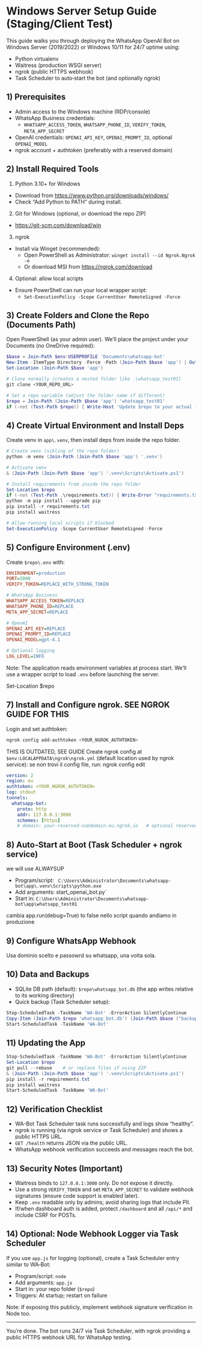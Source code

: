 # Windows Server Setup Guide (Staging/Client Test)

This guide walks you through deploying the WhatsApp OpenAI Bot on Windows Server (2019/2022) or Windows 10/11 for 24/7 uptime using:
- Python virtualenv
- Waitress (production WSGI server)
- ngrok (public HTTPS webhook)
- Task Scheduler to auto‑start the bot (and optionally ngrok)

## 1) Prerequisites
- Admin access to the Windows machine (RDP/console)
- WhatsApp Business credentials:
  - `WHATSAPP_ACCESS_TOKEN`, `WHATSAPP_PHONE_ID`, `VERIFY_TOKEN`, `META_APP_SECRET`
- OpenAI credentials: `OPENAI_API_KEY`, `OPENAI_PROMPT_ID`, optional `OPENAI_MODEL`
- ngrok account + authtoken (preferably with a reserved domain)

## 2) Install Required Tools
1) Python 3.10+ for Windows
- Download from https://www.python.org/downloads/windows/
- Check “Add Python to PATH” during install.

2) Git for Windows (optional, or download the repo ZIP)
- https://git-scm.com/download/win

3) ngrok
- Install via Winget (recommended):
  - Open PowerShell as Administrator: `winget install --id Ngrok.Ngrok -e`
  - Or download MSI from https://ngrok.com/download

4) Optional: allow local scripts
- Ensure PowerShell can run your local wrapper script:
  - `Set-ExecutionPolicy -Scope CurrentUser RemoteSigned -Force`

## 3) Create Folders and Clone the Repo (Documents Path)
Open PowerShell (as your admin user). We’ll place the project under your Documents (no OneDrive required):
```powershell
$base = Join-Path $env:USERPROFILE 'Documents\whatsapp-bot'
New-Item -ItemType Directory -Force -Path (Join-Path $base 'app') | Out-Null
Set-Location (Join-Path $base 'app')

# Clone normally (creates a nested folder like .\whatsapp_test01)
git clone <YOUR_REPO_URL>

# Set a repo variable (adjust the folder name if different)
$repo = Join-Path (Join-Path $base 'app') 'whatsapp_test01'
if (-not (Test-Path $repo)) { Write-Host 'Update $repo to your actual folder name.' -ForegroundColor Yellow }
```

## 4) Create Virtual Environment and Install Deps
Create venv in `app\.venv`, then install deps from inside the repo folder.
```powershell
# Create venv (sibling of the repo folder)
python -m venv (Join-Path (Join-Path $base 'app') '.venv')

# Activate venv
& (Join-Path (Join-Path $base 'app') '.venv\Scripts\Activate.ps1')

# Install requirements from inside the repo folder
Set-Location $repo
if (-not (Test-Path .\requirements.txt)) { Write-Error "requirements.txt not found in $repo. Check the path." }
python -m pip install --upgrade pip
pip install -r requirements.txt
pip install waitress

# Allow running local scripts if blocked
Set-ExecutionPolicy -Scope CurrentUser RemoteSigned -Force
```

## 5) Configure Environment (.env)
Create `$repo\.env` with:
```ini
ENVIRONMENT=production
PORT=3000
VERIFY_TOKEN=REPLACE_WITH_STRONG_TOKEN

# WhatsApp Business
WHATSAPP_ACCESS_TOKEN=REPLACE
WHATSAPP_PHONE_ID=REPLACE
META_APP_SECRET=REPLACE

# OpenAI
OPENAI_API_KEY=REPLACE
OPENAI_PROMPT_ID=REPLACE
OPENAI_MODEL=gpt-4.1

# Optional logging
LOG_LEVEL=INFO
```

Note: The application reads environment variables at process start. We’ll use a wrapper script to load `.env` before launching the server.



Set-Location $repo



## 7) Install and Configure ngrok. SEE NGROK GUIDE FOR THIS
Login and set authtoken:
```powershell
ngrok config add-authtoken <YOUR_NGROK_AUTHTOKEN>
```
THIS IS OUTDATED, SEE GUIDE
Create ngrok config at `$env:LOCALAPPDATA\ngrok\ngrok.yml` (default location used by ngrok service):
se non trovi il config file, run: ngrok config edit
```yaml
version: 2
region: eu
authtoken: <YOUR_NGROK_AUTHTOKEN>
log: stdout
tunnels:
  whatsapp-bot:
    proto: http
    addr: 127.0.0.1:3000
    schemes: [https]
    # domain: your-reserved-subdomain.eu.ngrok.io   # optional reserved domain
```


## 8) Auto‑Start at Boot (Task Scheduler + ngrok service)
we will use ALWAYSUP

- Program/script: ` C:\Users\Administrator\Documents\whatsapp-bot\app\.venv\Scripts\python.exe`
- Add arguments: start_openai_bot.py`
- Start in: `C:\Users\Administrator\Documents\whatsapp-bot\app\whatsapp_test01`


cambia  app.run(debug=True) to false nello script quando andiamo in produzione


## 9) Configure WhatsApp Webhook
Usa dominio scelto e passowrd su whatsapp, una volta sola.

## 10) Data and Backups
- SQLite DB path (default): `$repo\whatsapp_bot.db` (the app writes relative to its working directory)
- Quick backup (Task Scheduler setup):
```powershell
Stop-ScheduledTask -TaskName 'WA-Bot' -ErrorAction SilentlyContinue
Copy-Item (Join-Path $repo 'whatsapp_bot.db') (Join-Path $base ("backup-" + (Get-Date -Format yyyy-MM-dd) + ".db"))
Start-ScheduledTask -TaskName 'WA-Bot'
```

## 11) Updating the App
```powershell
Stop-ScheduledTask -TaskName 'WA-Bot' -ErrorAction SilentlyContinue
Set-Location $repo
git pull --rebase    # or replace files if using ZIP
& (Join-Path (Join-Path $base 'app') '.venv\Scripts\Activate.ps1')
pip install -r requirements.txt
pip install waitress
Start-ScheduledTask -TaskName 'WA-Bot'
```

## 12) Verification Checklist
- WA-Bot Task Scheduler task runs successfully and logs show “healthy”.
- ngrok is running (via ngrok service or Task Scheduler) and shows a public HTTPS URL.
- `GET /health` returns JSON via the public URL.
- WhatsApp webhook verification succeeds and messages reach the bot.

## 13) Security Notes (Important)
- Waitress binds to `127.0.0.1:3000` only. Do not expose it directly.
- Use a strong `VERIFY_TOKEN` and set `META_APP_SECRET` to validate webhook signatures (ensure code support is enabled later).
- Keep `.env` readable only by admins; avoid sharing logs that include PII.
- If/when dashboard auth is added, protect `/dashboard` and all `/api/*` and include CSRF for POSTs.

## 14) Optional: Node Webhook Logger via Task Scheduler
If you use `app.js` for logging (optional), create a Task Scheduler entry similar to WA‑Bot:

- Program/script: `node`
- Add arguments: `app.js`
- Start in: your repo folder (`$repo`)
- Triggers: At startup; restart on failure

Note: If exposing this publicly, implement webhook signature verification in Node too.

---

You’re done. The bot runs 24/7 via Task Scheduler, with ngrok providing a public HTTPS webhook URL for WhatsApp testing.
